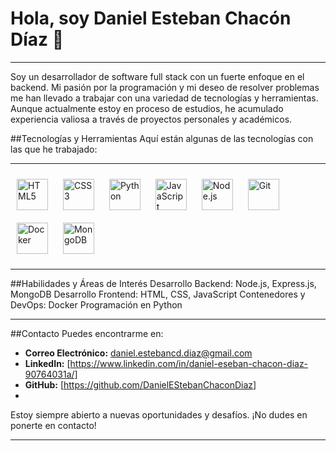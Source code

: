 # Hola, soy Daniel Esteban Chacón Díaz 👋

---

Soy un desarrollador de software full stack con un fuerte enfoque en el backend. Mi pasión por la programación y mi deseo de resolver problemas me han llevado a trabajar con una variedad de tecnologías y herramientas. Aunque actualmente estoy en proceso de estudios, he acumulado experiencia valiosa a través de proyectos personales y académicos.

##Tecnologías y Herramientas
Aquí están algunas de las tecnologías con las que he trabajado:

---

<a href="https://www.html.com/" target="_blank"><img style="margin: 10px" src="https://profilinator.rishav.dev/skills-assets/html5-original-wordmark.svg" alt="HTML5" height="50" /></a>
<a href="https://www.css3.com/" target="_blank"><img style="margin: 10px" src="https://profilinator.rishav.dev/skills-assets/css3-original-wordmark.svg" alt="CSS3" height="50" /></a>
<a href="https://www.python.org/" target="_blank"><img style="margin: 10px" src="https://profilinator.rishav.dev/skills-assets/python-original.svg" alt="Python" height="50" /></a>
<a href="https://www.javascript.com/" target="_blank"><img style="margin: 10px" src="https://profilinator.rishav.dev/skills-assets/javascript-original.svg" alt="JavaScript" height="50" /></a>
<a href="https://nodejs.org/" target="_blank"><img style="margin: 10px" src="https://profilinator.rishav.dev/skills-assets/nodejs-original-wordmark.svg" alt="Node.js" height="50" /></a>
<a href="https://github.com/" target="_blank"><img style="margin: 10px" src="https://profilinator.rishav.dev/skills-assets/git-scm-icon.svg" alt="Git" height="50" /></a>
<a href="https://www.docker.com/" target="_blank"><img style="margin: 10px" src="https://profilinator.rishav.dev/skills-assets/docker-original-wordmark.svg" alt="Docker" height="50" /></a>
<a href="https://www.mongodb.com/" target="_blank"><img style="margin: 10px" src="https://profilinator.rishav.dev/skills-assets/mongodb-original-wordmark.svg" alt="MongoDB" height="50" /></a>

---

##Habilidades y Áreas de Interés
Desarrollo Backend: Node.js, Express.js, MongoDB
Desarrollo Frontend: HTML, CSS, JavaScript
Contenedores y DevOps: Docker
Programación en Python

---

##Contacto
Puedes encontrarme en:

- **Correo Electrónico:** daniel.estebancd.diaz@gmail.com
- **LinkedIn:** [https://www.linkedin.com/in/daniel-eseban-chacon-diaz-90764031a/]
- **GitHub:** [https://github.com/DanielEStebanChaconDiaz]
-

Estoy siempre abierto a nuevas oportunidades y desafíos. ¡No dudes en ponerte en contacto!

---
